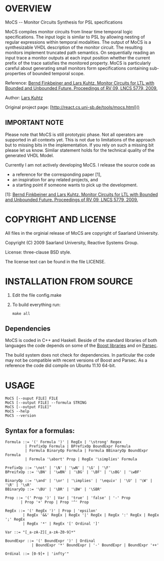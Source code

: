 OVERVIEW
========

MoCS -- Monitor Circuits Synthesis for PSL specifications

MoCS compiles monitor circuits from linear time temporal logic
specifications. The input logic is similar to PSL by allowing nesting of
regular expressions within temporal modalities. The output of MoCS is a
synthesizable VHDL description of the monitor circuit. The resulting monitors
implement truncated path semantics. On sequentially reading an input trace a
monitor outputs at each input position whether the current prefix of the trace
satisfies the monitored property. MoCS is particularly careful about generating
small monitors form specifications containing sub-properties of bounded
temporal scope.

Reference: [Bernd Finkbeiner and Lars Kuhtz. Monitor Circuits for LTL with
Bounded and Unbounded Future. Proceedings of RV 09, LNCS 5779, 2009.](http://react.cs.uni-sb.de/publications/FK09.html)

Author: [Lars Kuhtz](http://react.cs.uni-sb.de/people/kuhtz.html)

Original project page: [http://react.cs.uni-sb.de/tools/mocs.html]()

IMPORTANT NOTE
--------------

Please note that MoCS is still prototypic phase. Not all operators are
supported in all contexts yet. This is not due to limitations of the approach
but to missing bits in the implementation. If you rely on such a missing bit
please let us know. Simliar statement holds for the technical quality of the
generated VHDL Model.

Currently I am not actively developing MoCS. I release the source code as

-   a reference for the corresponding paper [1],
-   an inspiration for any related projects, and
-   a starting point if someone wants to pick up the development.

[1]: [Bernd Finkbeiner and Lars Kuhtz. Monitor Circuits for LTL with Bounded 
and Unbounded Future. Proceedings of RV 09, LNCS 5779, 2009.](http://react.cs.uni-sb.de/publications/FK09.html)

COPYRIGHT AND LICENSE
=====================

All files in the orginial release of  MoCS are copyright of Saarland University.

Copyright (C) 2009 Saarland University, Reactive Systems Group.

License: three-clause BSD style.

The license text can be found in the file LICENSE.

INSTALLATION FROM SOURCE
========================

1.  Edit the file config.make

2.  To build everything run:

        make all

Dependencies
------------

MoCS is coded in C++ and Haskell. Beside of the standard libraries of
both languages the code depends on some of the [Boost libraries](http://www.boost.org/)
and on [Parsec](http://hackage.haskell.org/package/parsec).

The build system does not check for dependencies. In particular the code
may not be compatible with recent versions of Boost and Parsec. As a reference the 
code did compile on Ubuntu 11.10 64-bit.

USAGE
=====

    MoCS [--ouput FILE] FILE
    MoCS [--output FILE] --formula STRING
    MoCS [--output FILE]"
    MoCS --help
    MoCS --version

Syntax for a formulas:
----------------------

    Formula ::= '(' Formula ')' | RegEx | '\strong' Regex 
             | PrefixOp Formula | BPrefixOp BoundExpr Formula 
             | Formula BinaryOp Formula | Formula BBinaryOp BoundExpr Formula
             | Formula '\abort' Prop | RegEx '\simplies' Formula

    PrefixOp ::= '\not' | '\N' | '\wN' | '\G' | '\F'
    BPreifxOp ::= '\BN' | '\wBN' | '\BG' | '\BF' | '\sBG' | '\wBF' 

    BinaryOp ::= '\and' | '\or' | '\implies' | '\equiv' | '\U' | '\W' | '\R' | '\sR'
    BBinaryOp ::= '\BU' | '\BR' | '\BW' | '\SBR'

    Prop ::= '(' Prop ')' | Var | 'true' | 'false' | '-' Prop 
           | Prop '+' Prop | Prop '^' Prop

    RegEx ::= '(' RegEx ')' | Prop | 'epsilon' 
            | RegEx '&&' RegEx | RegEx '|' RegEx | RegEx ':' RegEx | RegEx ';' RegEx
            | RegEx '*' | RegEx '[' Ordinal ']'

    Var ::= "[_a-zA-Z][_a-zA-Z0-9]*"

    BoundExpr ::= '(' BoundExpr ')' | Ordinal
                | BoundExpr '*' BoundExpr | '-' BoundExpr | BoundExpr '++' 

    Ordinal ::= [0-9]+ | 'infty'"


